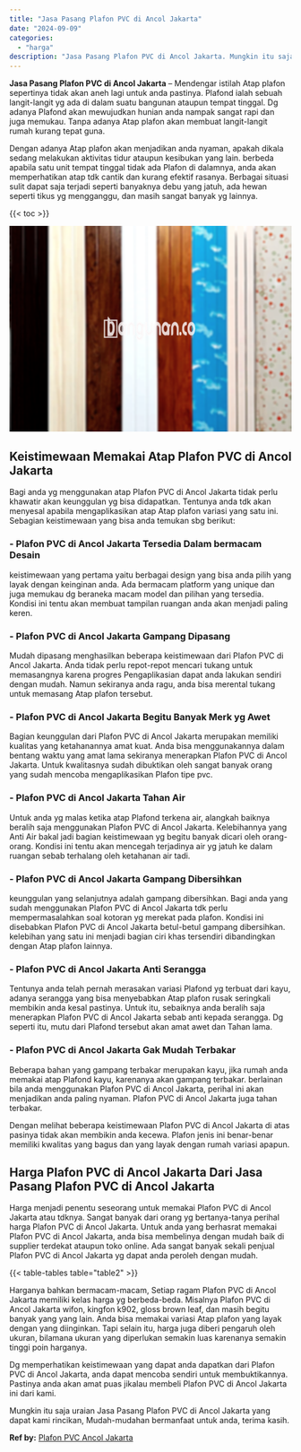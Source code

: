 ```yaml
---
title: "Jasa Pasang Plafon PVC di Ancol Jakarta"
date: "2024-09-09"
categories: 
  - "harga"
description: "Jasa Pasang Plafon PVC di Ancol Jakarta. Mungkin itu saja uraian Jasa Pasang Plafon PVC di Ancol Jakarta yang dapat kami rincikan, Mudah-mudahan bermanfaat u..."
---
```


**Jasa Pasang Plafon PVC di Ancol Jakarta** – Mendengar istilah Atap plafon sepertinya tidak akan aneh lagi untuk anda pastinya. Plafond ialah sebuah langit-langit yg ada di dalam suatu bangunan ataupun tempat tinggal. Dg adanya Plafond akan mewujudkan hunian anda nampak sangat rapi dan juga memukau. Tanpa adanya Atap plafon akan membuat langit-langit rumah kurang tepat guna.

Dengan adanya Atap plafon akan menjadikan anda nyaman, apakah dikala sedang melakukan aktivitas tidur ataupun kesibukan yang lain. berbeda apabila satu unit tempat tinggal tidak ada Plafon di dalamnya, anda akan memperhatikan atap tdk cantik dan kurang efektif rasanya. Berbagai situasi sulit dapat saja terjadi seperti banyaknya debu yang jatuh, ada hewan seperti tikus yg mengganggu, dan masih sangat banyak yg lainnya.

{{< toc >}}

![Jasa Pasang Plafon PVC di Ancol Jakarta](/images/flafond-pvc-murah20.png)

## Keistimewaan Memakai Atap Plafon PVC di Ancol Jakarta

Bagi anda yg menggunakan atap Plafon PVC di Ancol Jakarta tidak perlu khawatir akan keunggulan yg bisa didapatkan. Tentunya anda tdk akan menyesal apabila mengaplikasikan atap Atap plafon variasi yang satu ini. Sebagian keistimewaan yang bisa anda temukan sbg berikut:

### \- Plafon PVC di Ancol Jakarta Tersedia Dalam bermacam Desain

keistimewaan yang pertama yaitu berbagai design yang bisa anda pilih yang layak dengan keinginan anda. Ada bermacam platform yang unique dan juga memukau dg beraneka macam model dan pilihan yang tersedia. Kondisi ini tentu akan membuat tampilan ruangan anda akan menjadi paling keren.

### \- Plafon PVC di Ancol Jakarta Gampang Dipasang

Mudah dipasang menghasilkan beberapa keistimewaan dari Plafon PVC di Ancol Jakarta. Anda tidak perlu repot-repot mencari tukang untuk memasangnya karena progres Pengaplikasian dapat anda lakukan sendiri dengan mudah. Namun sekiranya anda ragu, anda bisa merental tukang untuk memasang Atap plafon tersebut.

### \- Plafon PVC di Ancol Jakarta Begitu Banyak Merk yg Awet

Bagian keunggulan dari Plafon PVC di Ancol Jakarta merupakan memiliki kualitas yang ketahanannya amat kuat. Anda bisa menggunakannya dalam bentang waktu yang amat lama sekiranya menerapkan Plafon PVC di Ancol Jakarta. Untuk kwalitasnya sudah dibuktikan oleh sangat banyak orang yang sudah mencoba mengaplikasikan Plafon tipe pvc.

### \- Plafon PVC di Ancol Jakarta Tahan Air

Untuk anda yg malas ketika atap Plafond terkena air, alangkah baiknya beralih saja menggunakan Plafon PVC di Ancol Jakarta. Kelebihannya yang Anti Air bakal jadi bagian keistimewaan yg begitu banyak dicari oleh orang-orang. Kondisi ini tentu akan mencegah terjadinya air yg jatuh ke dalam ruangan sebab terhalang oleh ketahanan air tadi.

### \- Plafon PVC di Ancol Jakarta Gampang Dibersihkan

keunggulan yang selanjutnya adalah gampang dibersihkan. Bagi anda yang sudah menggunakan Plafon PVC di Ancol Jakarta tdk perlu mempermasalahkan soal kotoran yg merekat pada plafon. Kondisi ini disebabkan Plafon PVC di Ancol Jakarta betul-betul gampang dibersihkan. kelebihan yang satu ini menjadi bagian ciri khas tersendiri dibandingkan dengan Atap plafon lainnya.

### \- Plafon PVC di Ancol Jakarta Anti Serangga

Tentunya anda telah pernah merasakan variasi Plafond yg terbuat dari kayu, adanya serangga yang bisa menyebabkan Atap plafon rusak seringkali membikin anda kesal pastinya. Untuk itu, sebaiknya anda beralih saja menerapkan Plafon PVC di Ancol Jakarta sebab anti kepada serangga. Dg seperti itu, mutu dari Plafond tersebut akan amat awet dan Tahan lama.

### \- Plafon PVC di Ancol Jakarta Gak Mudah Terbakar

Beberapa bahan yang gampang terbakar merupakan kayu, jika rumah anda memakai atap Plafond kayu, karenanya akan gampang terbakar. berlainan bila anda menggunakan Plafon PVC di Ancol Jakarta, perihal ini akan menjadikan anda paling nyaman. Plafon PVC di Ancol Jakarta juga tahan terbakar.

Dengan melihat beberapa keistimewaan Plafon PVC di Ancol Jakarta di atas pasinya tidak akan membikin anda kecewa. Plafon jenis ini benar-benar memiliki kwalitas yang bagus dan yang layak dengan rumah variasi apapun.

## Harga Plafon PVC di Ancol Jakarta Dari Jasa Pasang Plafon PVC di Ancol Jakarta

Harga menjadi penentu seseorang untuk memakai Plafon PVC di Ancol Jakarta atau tdknya. Sangat banyak dari orang yg bertanya-tanya perihal harga Plafon PVC di Ancol Jakarta. Untuk anda yang berhasrat memakai Plafon PVC di Ancol Jakarta, anda bisa membelinya dengan mudah baik di supplier terdekat ataupun toko online. Ada sangat banyak sekali penjual Plafon PVC di Ancol Jakarta yg dapat anda peroleh dengan mudah.

{{< table-tables table="table2" >}}

Harganya bahkan bermacam-macam, Setiap ragam Plafon PVC di Ancol Jakarta memiliki kelas harga yg berbeda-beda. Misalnya Plafon PVC di Ancol Jakarta wifon, kingfon k902, gloss brown leaf, dan masih begitu banyak yang yang lain. Anda bisa memakai variasi Atap plafon yang layak dengan yang diinginkan. Tapi selain itu, harga juga diberi pengaruh oleh ukuran, bilamana ukuran yang diperlukan semakin luas karenanya semakin tinggi poin harganya.

Dg memperhatikan keistimewaan yang dapat anda dapatkan dari Plafon PVC di Ancol Jakarta, anda dapat mencoba sendiri untuk membuktikannya. Pastinya anda akan amat puas jikalau membeli Plafon PVC di Ancol Jakarta ini dari kami.

Mungkin itu saja uraian Jasa Pasang Plafon PVC di Ancol Jakarta yang dapat kami rincikan, Mudah-mudahan bermanfaat untuk anda, terima kasih.

**Ref by:** [Plafon PVC Ancol Jakarta](https://id.wikipedia.org/wiki/Plafon)
